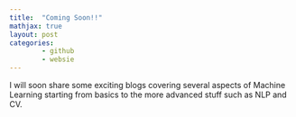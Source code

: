 ```yaml
---
title:  "Coming Soon!!"
mathjax: true
layout: post
categories:
        - github
        - websie
---
```

<!-- Name of the file should be YY-MM-DD-filename.md Jekkyl uses the date tag to apply the date on the page 
Do not add any comment before header, it should always be on top
-->

<!-- Below is the header material 
mathjax: true means it can write equations 
Categories is something that helps us group things 
-->

<!-- Now comes the content which could be anything in markdown -->
I will soon share some exciting blogs covering several aspects of Machine Learning starting from basics to the more advanced stuff such as NLP and CV. 


